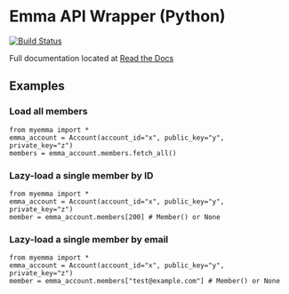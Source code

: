 # Emma API Wrapper (Python)
[![Build Status](https://secure.travis-ci.org/dalanhurst/emma-api-wrapper-python.png)](http://travis-ci.org/dalanhurst/emma-api-wrapper-python)

Full documentation located at [Read the Docs](https://emma-api-wrapper-python.readthedocs.org/en/latest/)

## Examples
### Load all members

    from myemma import *
    emma_account = Account(account_id="x", public_key="y", private_key="z")
    members = emma_account.members.fetch_all()

### Lazy-load a single member by ID

    from myemma import *
    emma_account = Account(account_id="x", public_key="y", private_key="z")
    member = emma_account.members[200] # Member() or None

### Lazy-load a single member by email

    from myemma import *
    emma_account = Account(account_id="x", public_key="y", private_key="z")
    member = emma_account.members["test@example.com"] # Member() or None